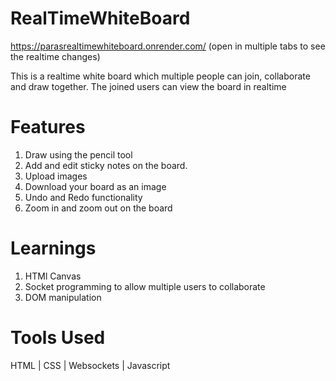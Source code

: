 # RealTimeWhiteBoard

https://parasrealtimewhiteboard.onrender.com/ (open in multiple tabs to see the realtime changes)

This is a realtime white board which multiple people can join, collaborate and draw together. The joined users can view the board in realtime

# Features
1. Draw using the pencil tool
2. Add and edit sticky notes on the board.
3. Upload images
4. Download your board as an image
5. Undo and Redo functionality
6. Zoom in and zoom out on the board

# Learnings
1. HTMl Canvas
2. Socket programming to allow multiple users to collaborate
3. DOM manipulation

# Tools Used
HTML | CSS | Websockets | Javascript

